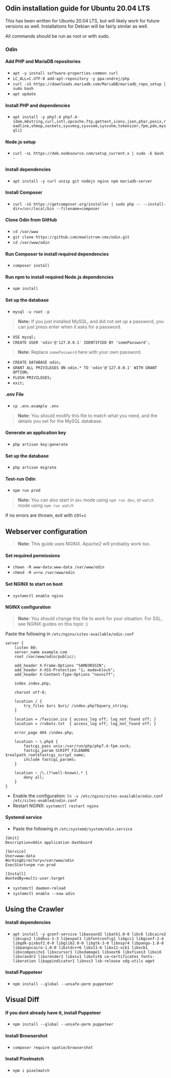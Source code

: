 ## Odin installation guide for Ubuntu 20.04 LTS

This has been written for Ubuntu 20.04 LTS, but will likely work for future versions as well.
Installations for Debian will be fairly similar as well.

All commands should be run as root or with sudo.

### Odin
#### Add PHP and MariaDB repositories
- `apt -y install software-properties-common curl`
- `LC_ALL=C.UTF-8 add-apt-repository -y ppa:ondrej/php`
- `curl -sS https://downloads.mariadb.com/MariaDB/mariadb_repo_setup | sudo bash`
- `apt update`

#### Install PHP and dependencies
- `apt install -y php7.4 php7.4-{dom,mbstring,curl,intl,opcache,ftp,gettext,iconv,json,phar,posix,readline,shmop,sockets,sysvmsg,sysvsem,sysvshm,tokenizer,fpm,pdo,mysqli}`

#### Node.js setup
- `curl -sL https://deb.nodesource.com/setup_current.x | sudo -E bash -`

#### Install dependencies
- `apt install -y curl unzip git nodejs nginx npm mariadb-server`

#### Install Composer
- `curl -sS https://getcomposer.org/installer | sudo php -- --install-dir=/usr/local/bin --filename=composer`

#### Clone Odin from GitHub
- `cd /var/www`
- `git clone https://github.com/maelstrom-cms/odin.git`
- `cd /var/www/odin`

#### Run Composer to install required dependencies
- `composer install`

#### Run npm to install required Node.js dependencies
- `npm install`

#### Set up the database
- `mysql -u root -p`

> **Note:** If you just installed MySQL, and did not set up a password, you can just press enter when it asks for a password.

- `USE mysql;`
- `CREATE USER 'odin'@'127.0.0.1' IDENTIFIED BY 'somePassword';`

> **Note:** Replace `somePassword` here with your own password.

- `CREATE DATABASE odin;`
- `GRANT ALL PRIVILEGES ON odin.* TO 'odin'@'127.0.0.1' WITH GRANT OPTION;`
- `FLUSH PRIVILEGES;`
- `exit;`

#### .env File
- `cp .env.example .env`

> **Note:** You should modify this file to match what you need, and the details you set for the MySQL database.

#### Generate an application key
- `php artisan key:generate`

#### Set up the database
- `php artisan migrate`

#### Test-run Odin
- `npm run prod`

> **Note:** You can also start in `dev` mode using `npm run dev`, or `watch` mode using `npm run watch`

If no errors are thrown, exit with ctrl+c

## Webserver configuration

> **Note:** This guide uses NGINX. Apache2 will probably work too.

#### Set required permissions
- `chown -R www-data:www-data /var/www/odin`
- `chmod -R u+rw /var/www/odin`

#### Set NGINX to start on boot
- `systemctl enable nginx`

#### NGINX configuration


> **Note:** You should change this file to work for your situation. For SSL, see NGINX guides on this topic :)  

Paste the following in `/etc/nginx/sites-available/odin.conf`

```
server {
    listen 80;
    server_name example.com
    root /var/www/odin/public/;

    add_header X-Frame-Options "SAMEORIGIN";
    add_header X-XSS-Protection "1; mode=block";
    add_header X-Content-Type-Options "nosniff";

    index index.php;

    charset utf-8;

    location / {
        try_files $uri $uri/ /index.php?$query_string;
    }

    location = /favicon.ico { access_log off; log_not_found off; }
    location = /robots.txt  { access_log off; log_not_found off; }

    error_page 404 /index.php;

    location ~ \.php$ {
        fastcgi_pass unix:/var/run/php/php7.4-fpm.sock;
        fastcgi_param SCRIPT_FILENAME $realpath_root$fastcgi_script_name;
        include fastcgi_params;
    }

    location ~ /\.(?!well-known).* {
        deny all;
    }
}

```
- Enable the configuration: `ln -s /etc/nginx/sites-available/odin.conf /etc/sites-enabled/odin.conf`
- Restart NGINX: `systemctl restart nginx`

#### Systemd service
- Paste the following in `/etc/systemd/system/odin.service`

```
[Unit]
Description=Odin application dashboard

[Service]
User=www-data
WorkingDirectory=/var/www/odin
ExecStart=npm run prod

[Install]
WantedBy=multi-user.target
```

- `systemctl daemon-reload`
- `systemctl enable --now odin`

## Using the Crawler

#### Install dependencies
- `apt install -y gconf-service libasound2 libatk1.0-0 libc6 libcairo2 libcups2 libdbus-1-3 libexpat1 libfontconfig1 libgcc1 libgconf-2-4 libgdk-pixbuf2.0-0 libglib2.0-0 libgtk-3-0 libnspr4 libpango-1.0-0 libpangocairo-1.0-0 libstdc++6 libx11-6 libx11-xcb1 libxcb1 libxcomposite1 libxcursor1 libxdamage1 libxext6 libxfixes3 libxi6 libxrandr2 libxrender1 libxss1 libxtst6 ca-certificates fonts-liberation libappindicator1 libnss3 lsb-release xdg-utils wget`

#### Install Puppeteer
- `npm install --global --unsafe-perm puppeteer`

## Visual Diff

#### If you dont already have it, install Puppeteer
- `npm install --global --unsafe-perm puppeteer`

#### Install Browsershot
- `composer require spatie/browsershot`

#### Install Pixelmatch
- `npm i pixelmatch`
